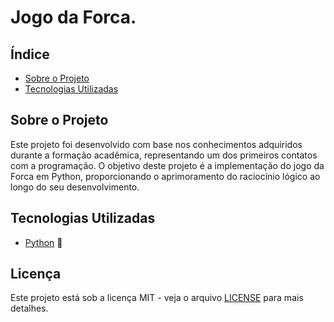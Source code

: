 # Jogo da Forca.

## Índice

- [Sobre o Projeto](#sobre-o-projeto)
- [Tecnologias Utilizadas](#tecnologias-utilizadas)

## Sobre o Projeto

Este projeto foi desenvolvido com base nos conhecimentos adquiridos durante a formação acadêmica, representando um dos primeiros contatos com a programação. O objetivo deste projeto é a implementação do jogo da Forca em Python, proporcionando o aprimoramento do raciocínio lógico ao longo do seu desenvolvimento.

## Tecnologias Utilizadas

- [Python](https://www.python.org/) 🐍

## Licença

Este projeto está sob a licença MIT - veja o arquivo [LICENSE](LICENSE) para mais detalhes.

